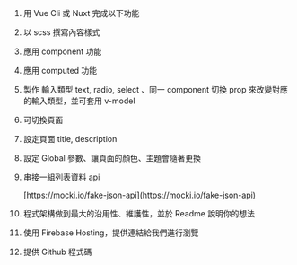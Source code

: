 1. 用 Vue Cli 或 Nuxt 完成以下功能
2. 以 scss 撰寫內容樣式
3. 應用 component 功能
4. 應用 computed 功能
5. 製作 輸入類型 text, radio, select 、同一 component 切換 prop 來改變對應的輸入類型，並可套用 v-model
6. 可切換頁面
7. 設定頁面 title, description
8. 設定 Global 參數、讓頁面的顏色、主題會隨著更換
9. 串接一組列表資料 api

    [https://mocki.io/fake-json-api](https://mocki.io/fake-json-api)

10. 程式架構做到最大的沿用性、維護性，並於 Readme 說明你的想法
11. 使用 Firebase Hosting，提供連結給我們進行瀏覽
12. 提供 Github 程式碼

